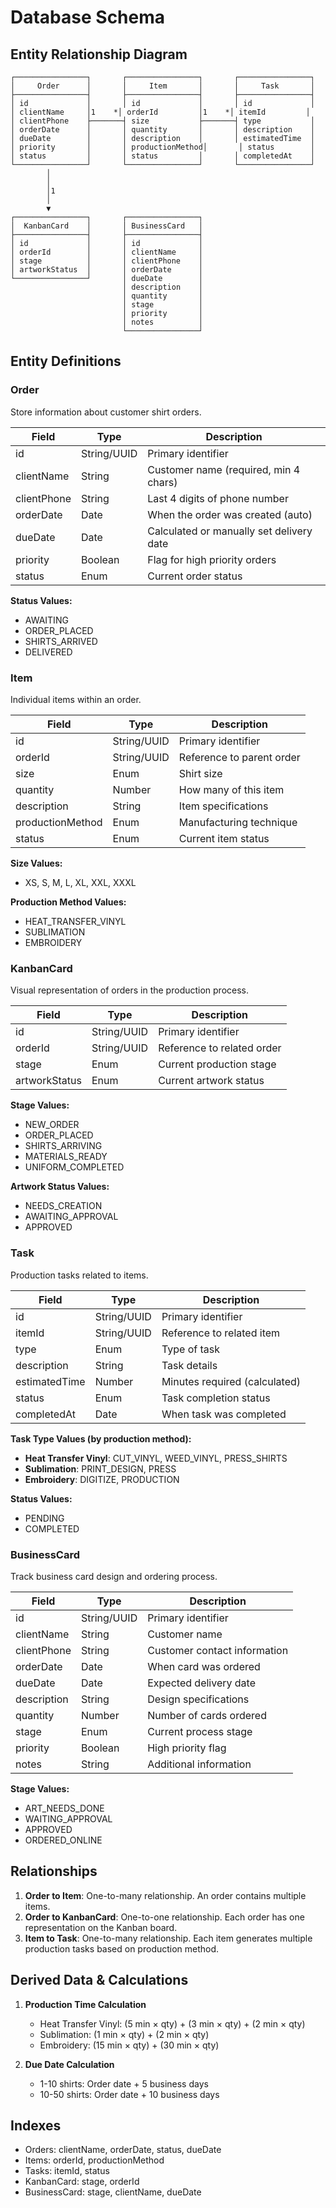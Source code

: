 # Database Schema

## Entity Relationship Diagram

```
┌────────────────┐       ┌────────────────┐       ┌────────────────┐
│     Order      │       │     Item       │       │     Task       │
├────────────────┤       ├────────────────┤       ├────────────────┤
│ id             │       │ id             │       │ id             │
│ clientName     │1    *│ orderId         │1    *│ itemId         │
│ clientPhone    ├───────┤ size           ├───────┤ type           │
│ orderDate      │       │ quantity       │       │ description    │
│ dueDate        │       │ description    │       │ estimatedTime  │
│ priority       │       │ productionMethod│       │ status        │
│ status         │       │ status         │       │ completedAt    │
└────────────────┘       └────────────────┘       └────────────────┘
        │                                                 
        │                                                 
        │1                                               
        │                                                
        ▼                                                
┌────────────────┐       ┌────────────────┐              
│  KanbanCard    │       │ BusinessCard   │              
├────────────────┤       ├────────────────┤              
│ id             │       │ id             │              
│ orderId        │       │ clientName     │              
│ stage          │       │ clientPhone    │              
│ artworkStatus  │       │ orderDate      │              
└────────────────┘       │ dueDate        │              
                         │ description    │              
                         │ quantity       │              
                         │ stage          │              
                         │ priority       │              
                         │ notes          │              
                         └────────────────┘              
```

## Entity Definitions

### Order

Store information about customer shirt orders.

| Field | Type | Description |
|-------|------|-------------|
| id | String/UUID | Primary identifier |
| clientName | String | Customer name (required, min 4 chars) |
| clientPhone | String | Last 4 digits of phone number |
| orderDate | Date | When the order was created (auto) |
| dueDate | Date | Calculated or manually set delivery date |
| priority | Boolean | Flag for high priority orders |
| status | Enum | Current order status |

**Status Values:**
- AWAITING
- ORDER_PLACED
- SHIRTS_ARRIVED
- DELIVERED

### Item

Individual items within an order.

| Field | Type | Description |
|-------|------|-------------|
| id | String/UUID | Primary identifier |
| orderId | String/UUID | Reference to parent order |
| size | Enum | Shirt size |
| quantity | Number | How many of this item |
| description | String | Item specifications |
| productionMethod | Enum | Manufacturing technique |
| status | Enum | Current item status |

**Size Values:**
- XS, S, M, L, XL, XXL, XXXL

**Production Method Values:**
- HEAT_TRANSFER_VINYL
- SUBLIMATION
- EMBROIDERY

### KanbanCard

Visual representation of orders in the production process.

| Field | Type | Description |
|-------|------|-------------|
| id | String/UUID | Primary identifier |
| orderId | String/UUID | Reference to related order |
| stage | Enum | Current production stage |
| artworkStatus | Enum | Current artwork status |

**Stage Values:**
- NEW_ORDER
- ORDER_PLACED
- SHIRTS_ARRIVING
- MATERIALS_READY
- UNIFORM_COMPLETED

**Artwork Status Values:**
- NEEDS_CREATION
- AWAITING_APPROVAL
- APPROVED

### Task

Production tasks related to items.

| Field | Type | Description |
|-------|------|-------------|
| id | String/UUID | Primary identifier |
| itemId | String/UUID | Reference to related item |
| type | Enum | Type of task |
| description | String | Task details |
| estimatedTime | Number | Minutes required (calculated) |
| status | Enum | Task completion status |
| completedAt | Date | When task was completed |

**Task Type Values (by production method):**
- **Heat Transfer Vinyl**: CUT_VINYL, WEED_VINYL, PRESS_SHIRTS
- **Sublimation**: PRINT_DESIGN, PRESS
- **Embroidery**: DIGITIZE, PRODUCTION

**Status Values:**
- PENDING
- COMPLETED

### BusinessCard

Track business card design and ordering process.

| Field | Type | Description |
|-------|------|-------------|
| id | String/UUID | Primary identifier |
| clientName | String | Customer name |
| clientPhone | String | Customer contact information |
| orderDate | Date | When card was ordered |
| dueDate | Date | Expected delivery date |
| description | String | Design specifications |
| quantity | Number | Number of cards ordered |
| stage | Enum | Current process stage |
| priority | Boolean | High priority flag |
| notes | String | Additional information |

**Stage Values:**
- ART_NEEDS_DONE
- WAITING_APPROVAL
- APPROVED
- ORDERED_ONLINE

## Relationships

1. **Order to Item**: One-to-many relationship. An order contains multiple items.
2. **Order to KanbanCard**: One-to-one relationship. Each order has one representation on the Kanban board.
3. **Item to Task**: One-to-many relationship. Each item generates multiple production tasks based on production method.

## Derived Data & Calculations

1. **Production Time Calculation**
   - Heat Transfer Vinyl: (5 min × qty) + (3 min × qty) + (2 min × qty)
   - Sublimation: (1 min × qty) + (2 min × qty)
   - Embroidery: (15 min × qty) + (30 min × qty)

2. **Due Date Calculation**
   - 1-10 shirts: Order date + 5 business days
   - 10-50 shirts: Order date + 10 business days

## Indexes

- Orders: clientName, orderDate, status, dueDate
- Items: orderId, productionMethod
- Tasks: itemId, status
- KanbanCard: stage, orderId
- BusinessCard: stage, clientName, dueDate